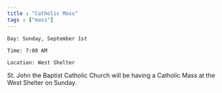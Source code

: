 ```yaml
---
title : "Catholic Mass"
tags : ["mass"]
---
```


`Day: Sunday, September 1st`

`Time: 7:00 AM` 

`Location: West Shelter`

St. John the Baptist Catholic Church will be having a Catholic Mass at the West Shelter on Sunday.